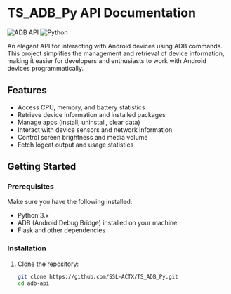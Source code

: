 # TS_ADB_Py API Documentation

![ADB API](https://img.shields.io/badge/ADB-API-blue?style=flat-square)
![Python](https://img.shields.io/badge/Python-3.x-blue?style=flat-square)

An elegant API for interacting with Android devices using ADB commands. This project simplifies the management and retrieval of device information, making it easier for developers and enthusiasts to work with Android devices programmatically.

## Features

- Access CPU, memory, and battery statistics
- Retrieve device information and installed packages
- Manage apps (install, uninstall, clear data)
- Interact with device sensors and network information
- Control screen brightness and media volume
- Fetch logcat output and usage statistics

## Getting Started

### Prerequisites

Make sure you have the following installed:

- Python 3.x
- ADB (Android Debug Bridge) installed on your machine
- Flask and other dependencies

### Installation

1. Clone the repository:

   ```bash
   git clone https://github.com/SSL-ACTX/TS_ADB_Py.git
   cd adb-api
